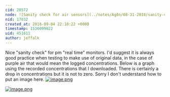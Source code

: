 ```yaml
---
cid: 20572
node: ![Sanity check for air sensors](../notes/Ag8n/08-31-2018/sanity-check-for-air-sensors)
nid: 17032
created_at: 2018-09-04 22:10:22 +0000
timestamp: 1536099022
uid: 451611
author: jeffalk
---
```


Nice "sanity check" for pm "real time" monitors.  I'd suggest it is always good practice  when testing to make use of original data, in the case of purple air that would mean the logged concentrations. Below is a graph using the recorded concentrations that I downloaded. There is certainly a drop in concentrations but it is not to zero. 
Sorry I don't understand how to put an image here.
[![image.png](/i/26440)](/i/26440)


[![image.png](/i/26441)](/i/26441)

